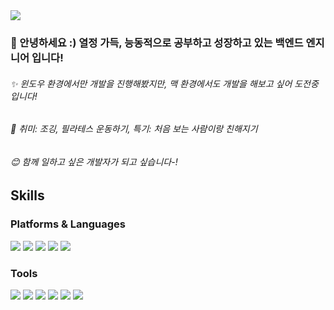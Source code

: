 <img src="https://img.shields.io/badge/rabbitmarry3942@gmail.com-EA4335?style=flat-square&logo=Gmail&logoColor=white"/>

### 👋 안녕하세요 :) 열정 가득, 능동적으로 공부하고 성장하고 있는 백엔드 엔지니어 입니다!
###### ✨ 윈도우 환경에서만 개발을 진행해봤지만, 맥 환경에서도 개발을 해보고 싶어 도전중입니다!

###### 👯 취미: 조깅, 필라테스 운동하기, 특기: 처음 보는 사람이랑 친해지기
###### 😊 함께 일하고 싶은 개발자가 되고 싶습니다-!



## Skills

### Platforms & Languages

<img src="https://img.shields.io/badge/Python-3776AB?style=flat-square&logo=Python&logoColor=white"/> <img src="https://img.shields.io/badge/JavaScript-F7DF1E?style=flat-square&logo=JavaScript&logoColor=black"/> <img src="https://img.shields.io/badge/Android-3DDC84?style=flat-square&logo=Android&logoColor=white"/> <img src="https://img.shields.io/badge/Kotlin-7F52FF?style=flat-square&logo=Kotlin&logoColor=white"/> <img src="https://img.shields.io/badge/Flutter-02569B?style=flat-square&logo=Flutter&logoColor=white"/> 

### Tools
<img src="https://img.shields.io/badge/PyCharm-000000?style=flat-square&logo=PyCharm&logoColor=white"/> <img src="https://img.shields.io/badge/Amazon EC2-FF9900?style=flat-square&logo=Amazon EC2&logoColor=white"/> <img src="https://img.shields.io/badge/Amazon RDS-527FFF?style=flat-square&logo=Amazon RDS&logoColor=white"/> <img src="https://img.shields.io/badge/MariaDB-003545?style=flat-square&logo=MariaDB&logoColor=white"/> <img src="https://img.shields.io/badge/Android Studio-3DDC84?style=flat-square&logo=Android Studio&logoColor=white"/> <img src="https://img.shields.io/badge/Git-F05032?style=flat-square&logo=Git&logoColor=white"/> 
